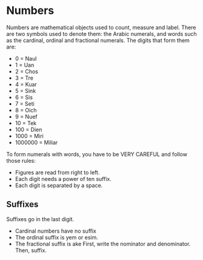 # Numbers
Numbers are mathematical objects used to count, measure and label.
There are two symbols used to denote them: the Arabic numerals, and words such as the cardinal, ordinal and fractional numerals.
The digits that form them are:

- 0 = Naul
- 1 = Uan
- 2 = Chos
- 3 = Tre
- 4 = Kuar
- 5 = Sink
- 6 = Sis
- 7 = Seti
- 8 = Oich
- 9 = Nuef
- 10 = Tek
- 100 = Dien
- 1000 = Miri
- 1000000 = Miliar

To form numerals with words, you have to be VERY CAREFUL and follow those rules:
- Figures are read from right to left.
- Each digit needs a power of ten suffix.
- Each digit is separated by a space.

## Suffixes
Suffixes go in the last digit.
- Cardinal numbers have no suffix
- The ordinal suffix is yem or esim.
- The fractional suffix is ake First, write the nominator and denominator. Then, suffix.
